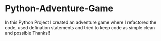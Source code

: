 # Python-Adventure-Game
In this Python Project I created an adventure game where I refactored the code, used defination statements and tried to keep code as simple clean and possible
Thanks!!

